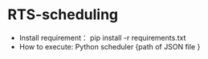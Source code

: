 # RTS-scheduling
- Install requirement：
pip install -r requirements.txt
- How to execute:
Python scheduler {path of JSON file }
